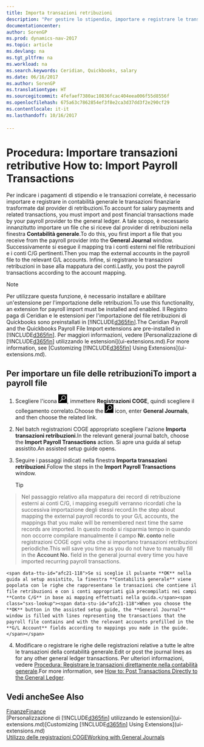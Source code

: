 ```yaml
---
title: Importa transazioni retribuzioni
description: "Per gestire lo stipendio, importare e registrare le transazioni finanziarie dal provider di retribuzioni nella contabilità generale, utilizzando un'estensione di retribuzione quale Ceridian o Quickbooks."
documentationcenter: 
author: SorenGP
ms.prod: dynamics-nav-2017
ms.topic: article
ms.devlang: na
ms.tgt_pltfrm: na
ms.workload: na
ms.search.keywords: Ceridian, Quickbooks, salary
ms.date: 06/16/2017
ms.author: SorenGP
ms.translationtype: HT
ms.sourcegitcommit: 4fefaef7380ac10836fcac404eea006f55d8556f
ms.openlocfilehash: 675a63c7862854ef3f8e2ca3d37dd3f2e290cf29
ms.contentlocale: it-it
ms.lasthandoff: 10/16/2017

---
```

# <a name="how-to-import-payroll-transactions"></a><span data-ttu-id="afc21-103">Procedura: Importare transazioni retributive </span><span class="sxs-lookup"><span data-stu-id="afc21-103">How to: Import Payroll Transactions</span></span>
<span data-ttu-id="afc21-104">Per indicare i pagamenti di stipendio e le transazioni correlate, è necessario importare e registrare in contabilità generale le transazioni finanziarie trasformate dal provider di retribuzioni.</span><span class="sxs-lookup"><span data-stu-id="afc21-104">To account for salary payments and related transactions, you must import and post financial transactions made by your payroll provider to the general ledger.</span></span> <span data-ttu-id="afc21-105">A tale scopo, è necessario innanzitutto importare un file che si riceve dal provider di retribuzioni nella finestra **Contabilità generale**.</span><span class="sxs-lookup"><span data-stu-id="afc21-105">To do this, you first import a file that you receive from the payroll provider into the **General Journal** window.</span></span> <span data-ttu-id="afc21-106">Successivamente si esegue il mapping tra i conti esterni nel file retribuzioni e i conti C/G pertinenti.</span><span class="sxs-lookup"><span data-stu-id="afc21-106">Then you map the external accounts in the payroll file to the relevant G/L accounts.</span></span> <span data-ttu-id="afc21-107">Infine, si registrano le transazioni retribuzioni in base alla mappatura dei conti.</span><span class="sxs-lookup"><span data-stu-id="afc21-107">Lastly, you post the payroll transactions according to the account mapping.</span></span>

> [!NOTE]  
>   <span data-ttu-id="afc21-108">Per utilizzare questa funzione, è necessario installare e abilitare un'estensione per l'importazione delle retribuzioni.</span><span class="sxs-lookup"><span data-stu-id="afc21-108">To use this functionality, an extension for payroll import must be installed and enabled.</span></span> <span data-ttu-id="afc21-109">Il Registro paga di Ceridian e le estensioni per l'importazione del file retribuzioni di Quickbooks sono preinstallati in [!INCLUDE[d365fin](includes/d365fin_md.md)].</span><span class="sxs-lookup"><span data-stu-id="afc21-109">The Ceridian Payroll and the Quickbooks Payroll File Import extensions are pre-installed in [!INCLUDE[d365fin](includes/d365fin_md.md)].</span></span> <span data-ttu-id="afc21-110">Per maggiori informazioni, vedere [Personalizzazione di [!INCLUDE[d365fin](includes/d365fin_md.md)] utilizzando le estensioni](ui-extensions.md).</span><span class="sxs-lookup"><span data-stu-id="afc21-110">For more information, see [Customizing [!INCLUDE[d365fin](includes/d365fin_md.md)] Using Extensions](ui-extensions.md).</span></span>

## <a name="to-import-a-payroll-file"></a><span data-ttu-id="afc21-111">Per importare un file delle retribuzioni</span><span class="sxs-lookup"><span data-stu-id="afc21-111">To import a payroll file</span></span>
1. <span data-ttu-id="afc21-112">Scegliere l'icona ![Cerca pagina o report](media/ui-search/search_small.png "Cerca pagina o report"), immettere **Registrazioni COGE**, quindi scegliere il collegamento correlato.</span><span class="sxs-lookup"><span data-stu-id="afc21-112">Choose the ![Search for Page or Report](media/ui-search/search_small.png "Search for Page or Report icon") icon, enter **General Journals**, and then choose the related link.</span></span>
2. <span data-ttu-id="afc21-113">Nel batch registrazioni COGE appropriato scegliere l'azione **Importa transazioni retribuzioni**.</span><span class="sxs-lookup"><span data-stu-id="afc21-113">In the relevant general journal batch, choose the **Import Payroll Transactions** action.</span></span> <span data-ttu-id="afc21-114">Si apre una guida al setup assistito.</span><span class="sxs-lookup"><span data-stu-id="afc21-114">An assisted setup guide opens.</span></span>
3. <span data-ttu-id="afc21-115">Seguire i passaggi indicati nella finestra **Importa transazioni retribuzioni**.</span><span class="sxs-lookup"><span data-stu-id="afc21-115">Follow the steps in the **Import Payroll Transactions** window.</span></span>

    > [!TIP]  
>   <span data-ttu-id="afc21-116">Nel passaggio relativo alla mappatura dei record di retribuzione esterni ai conti C/G, i mapping eseguiti verranno ricordati che la successiva importazione degli stessi record.</span><span class="sxs-lookup"><span data-stu-id="afc21-116">In the step about mapping the external payroll records to your G/L accounts, the mappings that you make will be remembered next time the same records are imported.</span></span> <span data-ttu-id="afc21-117">In questo modo si risparmia tempo in quando non occorre compilare manualmente il campo **Nr. conto** nelle registrazioni COGE ogni volta che si importano transazioni retribuzioni periodiche.</span><span class="sxs-lookup"><span data-stu-id="afc21-117">This will save you time as you do not have to manually fill in the **Account No.** field in the general journal every time you have imported recurring payroll transactions.</span></span>   

    <span data-ttu-id="afc21-118">Se si sceglie il pulsante **OK** nella guida al setup assistito, la finestra **Contabilità generale** viene popolata con le righe che rappresentano le transazioni che contiene il file retribuzioni e con i conti appropriati già precompilati nei campi **Conto C/G** in base ai mapping effettuati nella guida.</span><span class="sxs-lookup"><span data-stu-id="afc21-118">When you choose the **OK** button in the assisted setup guide, the **General Journal** window is filled with lines representing the transactions that the payroll file contains and with the relevant accounts prefilled in the **G/L Account** fields according to mappings you made in the guide.</span></span>
4. <span data-ttu-id="afc21-119">Modificare o registrare le righe delle registrazioni relative a tutte le altre le transazioni della contabilità generale.</span><span class="sxs-lookup"><span data-stu-id="afc21-119">Edit or post the journal lines as for any other general ledger transactions.</span></span> <span data-ttu-id="afc21-120">Per ulteriori informazioni, vedere [Procedura: Registrare le transazioni direttamente nella contabilità generale](finance-how-post-transactions-directly.md).</span><span class="sxs-lookup"><span data-stu-id="afc21-120">For more information, see [How to: Post Transactions Directly to the General Ledger](finance-how-post-transactions-directly.md).</span></span>   

## <a name="see-also"></a><span data-ttu-id="afc21-121">Vedi anche</span><span class="sxs-lookup"><span data-stu-id="afc21-121">See Also</span></span>
[<span data-ttu-id="afc21-122">Finanze</span><span class="sxs-lookup"><span data-stu-id="afc21-122">Finance</span></span>](finance.md)  
<span data-ttu-id="afc21-123">[Personalizzazione di [!INCLUDE[d365fin](includes/d365fin_md.md)] utilizzando le estensioni](ui-extensions.md)</span><span class="sxs-lookup"><span data-stu-id="afc21-123">[Customizing [!INCLUDE[d365fin](includes/d365fin_md.md)] Using Extensions](ui-extensions.md)</span></span>  
[<span data-ttu-id="afc21-124">Utilizzo delle registrazioni COGE</span><span class="sxs-lookup"><span data-stu-id="afc21-124">Working with General Journals</span></span>](ui-work-general-journals.md)  

